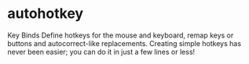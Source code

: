 # autohotkey
Key Binds Define hotkeys for the mouse and keyboard, remap keys or buttons and autocorrect-like replacements. Creating simple hotkeys has never been easier; you can do it in just a few lines or less!
